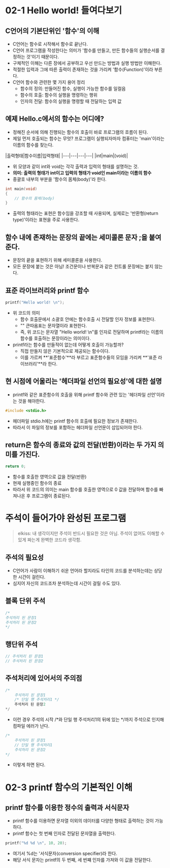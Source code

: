 # 02-1 Hello world! 들여다보기

## C언어의 기본단위인 '함수'의 이해

* C언어는 함수로 시작해서 함수로 끝난다.
* C언어 프로그램을 작성한다는 의미가 '함수를 만들고, 만든 함수들의 실행순서를 결정하는 것'이기 때문이다.
* 구체적인 이해는 다른 장에서 공부하고 우선 만드는 방법과 실행 방법만 이해한다.
* 적절한 입력과 그에 따른 출력이 존재하는 것을 가리켜 '함수(Function)'이라 부른다.
* C언어 함수와 관련한 몇 가지 용어 정리
    + 함수의 정의: 만들어진 함수, 실행이 가능한 함수를 일컬음
    + 함수의 호출: 함수의 실행을 명령하는 행위
    + 인자의 전달: 함수의 실행을 명령할 때 전달하는 입력 값

## 예제 Hello.c에서의 함수는 어디에?

* 정해진 순서에 의해 진행되는 함수의 호출이 바로 프로그램의 흐름이 된다.
* 제일 먼저 호출되는 함수는 무엇? 프로그램이 실행되자마자 컴퓨터는 'main'이라는 이름의 함수를 찾는다.

|출력형태|함수이름|입력형태|
|---|---|---|---|
|int|main|(void)|

* 위 모양과 같이 int와 void는 각각 출력과 입력의 형태를 설명하는 것.
* **의미: 출력의 형태가 int이고 입력의 형태가 void인 main이라는 이름의 함수**
* 중괄호 내부의 부분을 '함수의 몸체(body)'라 한다.

```cpp
int main(void)
{
    // 함수의 몸체(body)
}
```

* 출력의 형태라는 표현은 함수임을 강조할 때 사용되며, 실제로는 '반환형(return type)'이라는 표현을 주로 사용한다.

## 함수 내에 존재하는 문장의 끝에는 세미콜론 문자 ;을 붙여준다.

* 문장의 끝을 표현하기 위해 세미콜론을 사용한다.
* 모든 문장에 붙는 것은 아님! 조건문이나 반복문과 같은 컨트롤 문장에는 붙지 않는다.

## 표준 라이브러리와 printf 함수

```cpp
printf("Hello world! \n");
```

* 위 코드의 의미
    + 함수 호출문에서 소괄호 안에는 함수호출 시 전달할 인자 정보를 표현한다.
    + "" 큰따옴표는 문자열이라 표현한다.
    + 즉, 위 코드는 문자열 "Hello world! \n"를 인자로 전달하며 printf라는 이름의 함수를 호출하는 문장이라는 의미이다.
* printf라는 함수를 만들적이 없는데 어떻게 호출이 가능할까?
    + 직접 만들지 않은 기본적으로 제공되는 함수이다.
    + 이를 가르켜 **'표준함수'**라 부르고 표준함수들의 모임을 가리켜 **'표준 라이브러리'**라 한다. 

## 현 시점에 어울리는 '헤더파일 선언의 필요성'에 대한 설명

* printf와 같은 표준함수의 호출을 위해 printf 함수와 관련 있는 '헤더파일 선언'이라는 것을 해야한다.

```cpp
#include <stdio.h>
```

* 헤더파일 stdio.h에는 printf 함수의 호출에 필요한 정보가 존재한다.
* 따라서 이 파일의 정보를 포함하는 헤더파일 선언문이 삽입되어야 한다.

## return은 함수의 종료와 값의 전달(반환)이라는 두 가지 의미를 가진다.

```cpp
return 0;
```

* 함수를 호출한 영역으로 값을 전달(반환)
* 현재 실행중인 함수의 종료
* 따라서 위 코드의 의미는 main 함수를 호출한 영역으로 0 값을 전달하며 함수를 빠져나온 후 프로그램이 종료된다.

# 주석이 들어가야 완성된 프로그램

> elkiss: 내 생각이지만 주석이 반드시 필요한 것은 아님. 주석이 없어도 이해할 수 있게 짜는게 완벽한 코드라 생각함.

## 주석의 필요성

* C언어가 사람이 이해하기 쉬운 언어라 할지라도 타인의 코드를 분석하는데는 상당한 시간이 걸린다.
* 심지어 자신의 코드조차 분석하는데 시간이 걸릴 수도 있다.

## 블록 단위 주석

```cpp
/*
주석처리 된 문장1
주석처리 된 문장2 
*/
```

## 행단위 주석

```cpp
// 주석처리 된 문장1
// 주석처리 된 문장2
```

## 주석처리에 있어서의 주의점

```cpp
/*
    주석처리 된 문장1
    /* 단일 행 주석처리1 */
    주석처리 된 문장2
*/
```

* 이런 경우 주석의 시작 /*와 단일 행 주석처리1의 뒤에 있는 */까지 주석으로 인지해 컴파일 에러가 난다.

```cpp
/*
    주석처리 된 문장1
    // 단일 행 주석처리1
    주석처리 된 문장2
*/
```

* 이렇게 하면 된다.

# 02-3 printf 함수의 기본적인 이해

## printf 함수를 이용한 정수의 출력과 서식문자

* printf 함수를 이용하면 문자열 이외의 데이터를 다양한 형태로 출력하는 것이 가능하다.
* printf 함수는 첫 번째 인자로 전달된 문자열을 출력한다.

```cpp
printf("%d %d \n", 10, 20);
```

* 여기서 %d는 '서식문자(conversion specifier)라 한다.
* 해당 서식 문자는 printf의 두 번째, 세 번쨰 인자를 가져와 이 값을 전달한다.